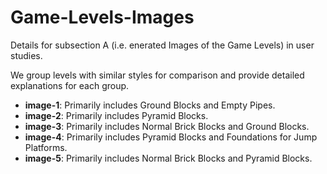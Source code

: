 # Game-Levels-Images

Details for subsection A (i.e. enerated Images of the Game Levels) in user studies.

We group levels with similar styles for comparison and provide detailed explanations for each group.  

- **image-1**: Primarily includes Ground Blocks and Empty Pipes.  
- **image-2**: Primarily includes Pyramid Blocks.  
- **image-3**: Primarily includes Normal Brick Blocks and Ground Blocks.  
- **image-4**: Primarily includes Pyramid Blocks and Foundations for Jump Platforms.  
- **image-5**: Primarily includes Normal Brick Blocks and Pyramid Blocks.